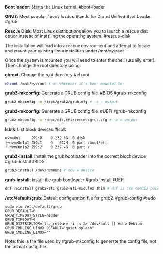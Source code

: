 **Boot loader**: Starts the Linux kernel. #boot-loader

**GRUB**: Most popular #boot-loader. Stands for Grand Unified Boot Loader. #grub

**Rescue Disk**: Most Linux distributions allow you to launch a rescue disk option instead of installing the operating system. #rescue-disk

The installation will load into a rescue environment and attempt to locate and mount your existing linux installtion under /mnt/sysroot

Once the system is mounted you will need to enter the shell (usually enter). Then change the root directory using:

**chroot**: Change the root directory #chroot
``` sh
chroot /mnt/sysroot # or wherever it's been mounted to
```

**grub2-mkconfig**: Generate a GRUB config file. #BIOS #grub-mkconfig
```sh
grub2-mkconfig -o /boot/grub2/grub.cfg # -o = output
```

**grub2-mkconfig**: Generate a GRUB config file. #UEFI #grub-mkconfig
```sh
grub2-mkconfig -o /boot/efi/EFI/centos/grub.cfg # -o = output
```

**lsblk**: List block devices #lsblk 
``` sh
nvme0n1     259:0    0 232.9G  0 disk 
├─nvme0n1p1 259:1    0   512M  0 part /boot/efi
└─nvme0n1p2 259:2    0 232.4G  0 part /
```

**grub2-install**: Install the grub bootloader into the correct block device #grub-install #BIOS 
``` sh
grub2-install /dev/nvme0n1 # dev = device
```

**grub-install**: Install the grub bootloader #grub-install #UEFI
``` sh 
dnf reinstall grub2-efi grub2-efi-modules shim # dnf is the CentOS package manager
```

**/etc/default/grub**: Default configuration file for grub2. #grub-config #sudo 
```
sudo vim /etc/default/grub
GRUB_DEFAULT=0
GRUB_TIMEOUT_STYLE=hidden
GRUB_TIMEOUT=0
GRUB_DISTRIBUTOR=`lsb_release -i -s 2> /dev/null || echo Debian`
GRUB_CMDLINE_LINUX_DEFAULT="quiet splash"
GRUB_CMDLINE_LINUX=""
```
Note: this is the file used by #grub-mkconfig to generate the config file, not the actual config file.

